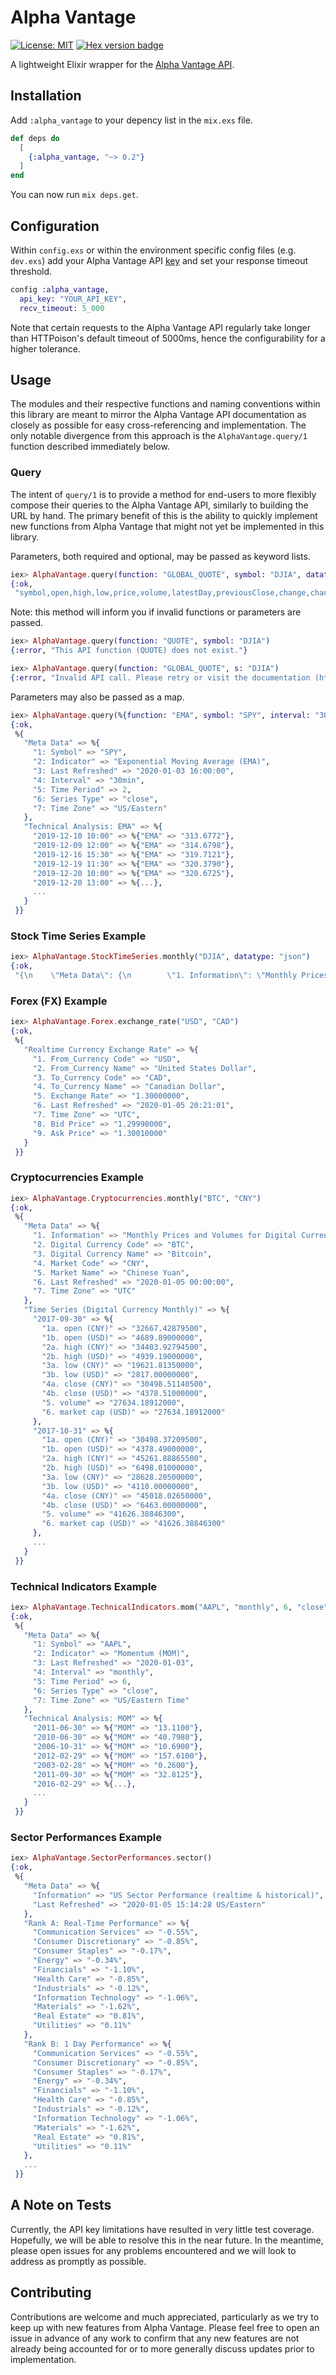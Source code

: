 # Alpha Vantage

[![License: MIT](https://img.shields.io/badge/License-MIT-yellow.svg)](https://opensource.org/licenses/MIT)
[![Hex version badge](https://img.shields.io/hexpm/v/alpha_vantage.svg)](https://hex.pm/packages/alpha_vantage)

A lightweight Elixir wrapper for the [Alpha Vantage API](https://www.alphavantage.co/).

## Installation

Add `:alpha_vantage` to your depency list in the `mix.exs` file.

```elixir
def deps do
  [
    {:alpha_vantage, "~> 0.2"}
  ]
end
```

You can now run `mix deps.get`.

## Configuration

Within `config.exs` or within the environment specific config files (e.g. `dev.exs`) add your Alpha Vantage API [key](https://www.alphavantage.co/support/#api-key) and set your response timeout threshold.

```elixir
config :alpha_vantage,
  api_key: "YOUR_API_KEY",
  recv_timeout: 5_000
```

Note that certain requests to the Alpha Vantage API regularly take longer than HTTPoison's default timeout of 5000ms, hence the configurability for a higher tolerance.

## Usage

The modules and their respective functions and naming conventions within this library are meant to mirror the Alpha Vantage API documentation as closely as possible for easy cross-referencing and implementation. The only notable divergence from this approach is the `AlphaVantage.query/1` function described immediately below.

### Query

The intent of `query/1` is to provide a method for end-users to more flexibly compose their queries to the Alpha Vantage API, similarly to building the URL by hand. The primary benefit of this is the ability to quickly implement new functions from Alpha Vantage that might not yet be implemented in this library.

Parameters, both required and optional, may be passed as keyword lists.
```elixir
iex> AlphaVantage.query(function: "GLOBAL_QUOTE", symbol: "DJIA", datatype: "csv")
{:ok,
 "symbol,open,high,low,price,volume,latestDay,previousClose,change,changePercent\r\nDJIA,28553.3301,28716.3105,28500.3594,28634.8809,239590000,2020-01-03,28868.8008,-233.9199,-0.8103%\r\n"}
```

Note: this method will inform you if invalid functions or parameters are passed.
```elixir
iex> AlphaVantage.query(function: "QUOTE", symbol: "DJIA")
{:error, "This API function (QUOTE) does not exist."}

iex> AlphaVantage.query(function: "GLOBAL_QUOTE", s: "DJIA")
{:error, "Invalid API call. Please retry or visit the documentation (https://www.alphavantage.co/documentation/) for GLOBAL_QUOTE."}
```

Parameters may also be passed as a map.
```elixir
iex> AlphaVantage.query(%{function: "EMA", symbol: "SPY", interval: "30min", time_period: 2, series_type: "close"})
{:ok,
 %{
   "Meta Data" => %{
     "1: Symbol" => "SPY",
     "2: Indicator" => "Exponential Moving Average (EMA)",
     "3: Last Refreshed" => "2020-01-03 16:00:00",
     "4: Interval" => "30min",
     "5: Time Period" => 2,
     "6: Series Type" => "close",
     "7: Time Zone" => "US/Eastern"
   },
   "Technical Analysis: EMA" => %{
     "2019-12-10 10:00" => %{"EMA" => "313.6772"},
     "2019-12-09 12:00" => %{"EMA" => "314.6798"},
     "2019-12-16 15:30" => %{"EMA" => "319.7121"},
     "2019-12-19 11:30" => %{"EMA" => "320.3790"},
     "2019-12-20 10:00" => %{"EMA" => "320.6725"},
     "2019-12-20 13:00" => %{...},
     ...
   }
 }}
```

### Stock Time Series Example
```elixir
iex> AlphaVantage.StockTimeSeries.monthly("DJIA", datatype: "json")
{:ok,
 "{\n    \"Meta Data\": {\n        \"1. Information\": \"Monthly Prices (open, high, low, close) and Volumes\",\n        \"2. Symbol\": \"DJIA\",\n        \"3. Last Refreshed\": \"2020-01-03\",\n        \"4. Time Zone\": \"US/Eastern\"\n    },\n    \"Monthly Time Series\": {\n        \"2020-01-03\": {\n            \"1. open\": \"28638.9707\",\n            \"2. high\": \"28872.8008\",\n            \"3. low\": \"10000.0000\",\n            \"4. close\": \"28634.8809\",\n            \"5. volume\": \"491410000\"\n        },\n        \"2019-12-31\": {\n            \"1. open\": \"28109.7402\",\n            \"2. high\": \"28701.6602\",\n            \"3. low\": \"27325.1309\",\n            \"4. close\": \"28538.4395\",\n            \"5. volume\": \"5086880000\"\n        },\n        \"2019-11-29\": {\n            \"1. open\": \"27142.9492\",\n            \"2. high\": \"28174.9707\",\n            \"3. low\": \"27142.9492\",\n            \"4. close\": \"28051.4102\",\n            \"5. volume\": \"4925180000\"\n        },\n        \"2019-10-31\": {\n            \"1. open\": \"26962.5391\",\n            \"2. high\": \"27204.3594\",\n            \"3. low\": \"25743.4609\",\n            \"4. close\": \"27046.2305\",\n            \"5. volume\": \"5658040000\"\n        },\n        \"2019-09-30\": {\n            \"1. open\": \"26198.2598\",\n            \"2. high\": \"27306.7305\",\n            \"3. low\": \"25978.2207\",\n            \"4. close\": \"26916.8301\",\n            \"5. volume\": \"5045520000\"\n        },\n        \"2019-08-30\": {\n            \"1. open\": \"26879.8594\",\n            \"2. high\": \"27175.5898\",\n            \"3. low\": \"25339.5996\",\n            \"4. close\": \"26403.2793\",\n            \"5. volume\": \"8170730000\"\n        },\n        \"2019-07-31\": {\n            \"1. open\": \"26805.8594\",\n            \"2. high\": \"27398.6797\",\n            \"3. low\": \"26616.2109\",\n            \"4. close\": \"26864.2695\",\n            \"5. volume\": \"5199240000\"\n        },\n        \"2019-06-28\": {\n            \"1. open\": \"24830.1602\",\n            \"2. high\": \"26907.3691\",\n            \"3. low\": \"24680.5703\",\n            \"4. close\": \"26599.9609\",\n            \"5. volume\": \"5544390000\"\n        },\n        \"2019-05-31\": {\n            \"1. open\": \"26639.0605\",\n            \"2. high\": \"26689.3906\",\n            \"3. low\": \"24809.5098\",\n            \"4. close\": \"24815.0391\",\n            \"5. volume\": \"6358230000\"\n        },\n        \"2019-04-30\": {\n            \"1. open\": \"26075.0996\",\n            \"2. high\": \"26695.9609\",\n            \"3. low\": \"26062.5898\",\n            \"4. close\": \"26592.9102\",\n            \"5. volume\": \"5854600000\"\n        },\n        \"2019-03-29\": {\n            \"1. open\": \"26019.6699\",\n            \"2. high\": \"26155.9805\",\n            \"3. low\": \"25208.0000\",\n            \"4. close\": \"25928.6797\",\n            \"5. volume\": \"6734060000\"\n        },\n        \"2019-02-28\": {\n            \"1. open\": \"25025.3105\",\n            \"2. high\": \"26241.4199\",\n            \"3. low\": \"24883.0391\",\n            \"4. close\": \"25916.0000\",\n            \"5. volume\": \"5434540000\"\n        },\n        \"2019-01-31\": {\n            \"1. open\": \"23058.6094\",\n            \"2. high\": \"25109.6191\",\n            \"3. low\": \"22638.4102\",\n            \"4. close\": \"24999.6699\",\n            \"5. volume\": \"7189200000\"\n        },\n        \"2018-12-31\": {\n            \"1. open\": \"25779.5703\",\n            \"2. high\": \"25980.2109\",\n            \"3. low\": \"21712.5293\",\n            \"4. close\": \"23327.4609\",\n            \"5. volume\": \"8101540000\"\n        },\n        \"2018-11-30\": {\n            \"1. open\": \"25142.0801\",\n            \"2. high\": \"26277.8203\",\n            \"3. low\": \"24268.7402\",\n            \"4. close\": \"25538.4609\",\n            \"5. volume\": \"7226940000\"\n        },\n        \"2018-10-31\": {\n            \"1. open\": \"26598.3594\",\n            \"2. high\": \"26951.8105\",\n            \"3. low\": \"24122.2305\",\n            \"4. close\": \"25115.7598\",\n            \"5. volume\": \"8373350000\"\n        },\n        \"2018-09-28\": {\n            \"1. open\": \"25916.0703\",\n            \"2. high\": \"26769.1602\",\n            \"3. low\": \"25754.3203\",\n            \"4. close\": \"26458.3105\",\n            \"5. volume\": \"5262500000\"\n        },\n        \"2018-08-31\": {\n            \"1. open\": \"25461.6309\",\n            \"2. high\": \"26167.93" <> ...}
 ```

### Forex (FX) Example
```elixir
iex> AlphaVantage.Forex.exchange_rate("USD", "CAD")
{:ok,
 %{
   "Realtime Currency Exchange Rate" => %{
     "1. From_Currency Code" => "USD",
     "2. From_Currency Name" => "United States Dollar",
     "3. To_Currency Code" => "CAD",
     "4. To_Currency Name" => "Canadian Dollar",
     "5. Exchange Rate" => "1.30000000",
     "6. Last Refreshed" => "2020-01-05 20:21:01",
     "7. Time Zone" => "UTC",
     "8. Bid Price" => "1.29990000",
     "9. Ask Price" => "1.30010000"
   }
 }}
```

### Cryptocurrencies Example
```elixir
iex> AlphaVantage.Cryptocurrencies.monthly("BTC", "CNY")
{:ok,
 %{
   "Meta Data" => %{
     "1. Information" => "Monthly Prices and Volumes for Digital Currency",
     "2. Digital Currency Code" => "BTC",
     "3. Digital Currency Name" => "Bitcoin",
     "4. Market Code" => "CNY",
     "5. Market Name" => "Chinese Yuan",
     "6. Last Refreshed" => "2020-01-05 00:00:00",
     "7. Time Zone" => "UTC"
   },
   "Time Series (Digital Currency Monthly)" => %{
     "2017-09-30" => %{
       "1a. open (CNY)" => "32667.42879500",
       "1b. open (USD)" => "4689.89000000",
       "2a. high (CNY)" => "34403.92794500",
       "2b. high (USD)" => "4939.19000000",
       "3a. low (CNY)" => "19621.81350000",
       "3b. low (USD)" => "2817.00000000",
       "4a. close (CNY)" => "30498.51140500",
       "4b. close (USD)" => "4378.51000000",
       "5. volume" => "27634.18912000",
       "6. market cap (USD)" => "27634.18912000"
     },
     "2017-10-31" => %{
       "1a. open (CNY)" => "30498.37209500",
       "1b. open (USD)" => "4378.49000000",
       "2a. high (CNY)" => "45261.88865500",
       "2b. high (USD)" => "6498.01000000",
       "3a. low (CNY)" => "28628.20500000",
       "3b. low (USD)" => "4110.00000000",
       "4a. close (CNY)" => "45018.02650000",
       "4b. close (USD)" => "6463.00000000",
       "5. volume" => "41626.38846300",
       "6. market cap (USD)" => "41626.38846300"
     },
     ...
   }
 }}
```

### Technical Indicators Example
```elixir
iex> AlphaVantage.TechnicalIndicators.mom("AAPL", "monthly", 6, "close")
{:ok,
 %{
   "Meta Data" => %{
     "1: Symbol" => "AAPL",
     "2: Indicator" => "Momentum (MOM)",
     "3: Last Refreshed" => "2020-01-03",
     "4: Interval" => "monthly",
     "5: Time Period" => 6,
     "6: Series Type" => "close",
     "7: Time Zone" => "US/Eastern Time"
   },
   "Technical Analysis: MOM" => %{
     "2011-06-30" => %{"MOM" => "13.1100"},
     "2010-06-30" => %{"MOM" => "40.7980"},
     "2006-10-31" => %{"MOM" => "10.6900"},
     "2012-02-29" => %{"MOM" => "157.6100"},
     "2003-02-28" => %{"MOM" => "0.2600"},
     "2011-09-30" => %{"MOM" => "32.8125"},
     "2016-02-29" => %{...},
     ...
   }
 }}
```

### Sector Performances Example
```elixir
iex> AlphaVantage.SectorPerformances.sector()
{:ok,
 %{
   "Meta Data" => %{
     "Information" => "US Sector Performance (realtime & historical)",
     "Last Refreshed" => "2020-01-05 15:14:28 US/Eastern"
   },
   "Rank A: Real-Time Performance" => %{
     "Communication Services" => "-0.55%",
     "Consumer Discretionary" => "-0.85%",
     "Consumer Staples" => "-0.17%",
     "Energy" => "-0.34%",
     "Financials" => "-1.10%",
     "Health Care" => "-0.85%",
     "Industrials" => "-0.12%",
     "Information Technology" => "-1.06%",
     "Materials" => "-1.62%",
     "Real Estate" => "0.81%",
     "Utilities" => "0.11%"
   },
   "Rank B: 1 Day Performance" => %{
     "Communication Services" => "-0.55%",
     "Consumer Discretionary" => "-0.85%",
     "Consumer Staples" => "-0.17%",
     "Energy" => "-0.34%",
     "Financials" => "-1.10%",
     "Health Care" => "-0.85%",
     "Industrials" => "-0.12%",
     "Information Technology" => "-1.06%",
     "Materials" => "-1.62%",
     "Real Estate" => "0.81%",
     "Utilities" => "0.11%"
   },
   ...
 }}
```

## A Note on Tests

Currently, the API key limitations have resulted in very little test coverage. Hopefully, we will be able to resolve this in the near future. In the meantime, please open issues for any problems encountered and we will look to address as promptly as possible.

## Contributing

Contributions are welcome and much appreciated, particularly as we try to keep up with new features from Alpha Vantage. Please feel free to open an issue in advance of any work to confirm that any new features are not already being accounted for or to more generally discuss updates prior to implementation.
